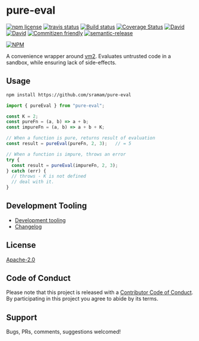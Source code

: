 # pure-eval

<!-- badge -->
[![npm license](https://img.shields.io/npm/l/sramam/pure-eval)](https://www.npmjs.com/package/sramam/pure-eval)
[![travis status](https://img.shields.io/travis/sramam/pure-eval.svg)](https://travis-ci.org/sramam/pure-eval)
[![Build status](https://ci.appveyor.com/api/projects/status/90am2usst4qeutgi?svg=true)](https://ci.appveyor.com/project/sramam/pure-eval)
[![Coverage Status](https://coveralls.io/repos/github/sramam/pure-eval/badge.svg?branch=master)](https://coveralls.io/github/sramam/pure-eval?branch=master)
[![David](https://david-dm.org/sramam/pure-eval/status.svg)](https://david-dm.org/sramam/pure-eval)
[![David](https://david-dm.org/sramam/pure-eval/dev-status.svg)](https://david-dm.org/sramam/pure-eval?type=dev)
[![Commitizen friendly](https://img.shields.io/badge/commitizen-friendly-brightgreen.svg)](http://commitizen.github.io/cz-cli/)
[![semantic-release](https://img.shields.io/badge/%20%20%F0%9F%93%A6%F0%9F%9A%80-semantic--release-e10079.svg)](https://github.com/semantic-release/semantic-release)

[![NPM](https://nodei.co/npm/sramam/pure-eval.png?downloads=true&downloadRank=true&stars=true)](https://nodei.co/npm/sramam/pure-eval/)
<!-- endbadge -->

A convenience wrapper around [vm2](https://github.com/patriksimek/vm2).
Evaluates untrusted code in a sandbox, while ensuring lack of side-effects.

## Usage

```bash
npm install https://github.com/sramam/pure-eval
```

```TypeScript
import { pureEval } from "pure-eval";

const K = 2;
const pureFn = (a, b) => a + b;
const impureFn = (a, b) => a + b + K;

// When a function is pure, returns result of evaluation
const result = pureEval(pureFn, 2, 3);   // = 5

// When a function is impure, throws an error
try {
  const result = pureEval(impureFn, 2, 3);
} catch (err) {
  // throws - K is not defined
  // deal with it.
}
```

## Development Tooling

- [Development tooling](./docs/DevTools.md)
- [Changelog](./CHANGELOG.md)

## License

[Apache-2.0](./LICENSE.md)

## Code of Conduct

Please note that this project is released with a [Contributor Code of Conduct](code-of-conduct.md). By participating in this project you agree to abide by its terms.

## Support

Bugs, PRs, comments, suggestions welcomed!
